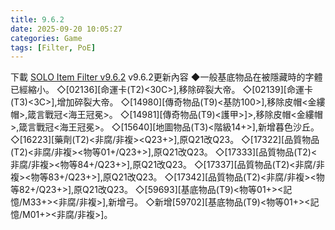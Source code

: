 ```yaml
---
title: 9.6.2
date: 2025-09-20 10:05:27
categories: Game
tags: [Filter, PoE]
---
```

下載 [SOLO Item Filter v9.6.2](https://u.pcloud.link/publink/show?code=XZT8725Zi7FzqHY1IThNr6UapjkoSBH8dezk)
v9.6.2更新內容
◆一般基底物品在被隱藏時的字體已經縮小。
◇[02136][命運卡(T2)<EQ><30C>],移除碎裂大帝。
◇[02139][命運卡(T3)<EQ><3C>],增加碎裂大帝。
◇[14980][傳奇物品(T9)<基防100>],移除皮帽<金縷帽>,箴言戰冠<海王冠冕>。
◇[14981][傳奇物品(T9)<護甲>]>,移除皮帽<金縷帽>,箴言戰冠<海王冠冕>。
◇[15640][地圖物品(T3)<階級14+>],新增暮色沙丘。
◇[16223][藥劑(T2)<非腐/非複><Q23+>],原Q21改Q23。
◇[17322][品質物品(T2)<非腐/非複><物等01+/Q23+>],原Q21改Q23。
◇[17333][品質物品(T2)<非腐/非複><物等84+/Q23+>],原Q21改Q23。
◇[17337][品質物品(T2)<非腐/非複><物等83+/Q23+>],原Q21改Q23。
◇[17342][品質物品(T2)<非腐/非複><物等82+/Q23+>],原Q21改Q23。
◇[59693][基底物品(T9)<物等01+><記憶/M33+><非腐/非複>],新增弓。
◇新增[59702][基底物品(T9)<物等01+><記憶/M01+><非腐/非複>]。